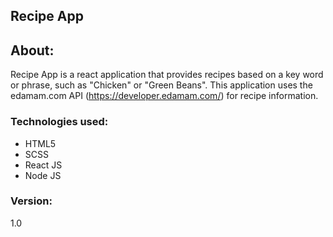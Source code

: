 ## Recipe App


## About:
Recipe App is a react application that provides recipes based on a key word or phrase, such as "Chicken" or "Green Beans". This application uses the edamam.com API (https://developer.edamam.com/) for recipe information.


### Technologies used:
- HTML5
- SCSS
- React JS
- Node JS


### Version:
1.0

